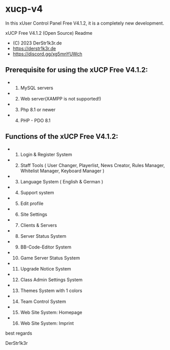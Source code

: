 # xucp-v4
In this xUser Control Panel Free V4.1.2, it is a completely new development.

xUCP Free V4.1.2 (Open Source) Readme
*  (C) 2023 DerStr1k3r.de
*  https://derstr1k3r.de
*  https://discord.gg/xg5mnYUWch

## Prerequisite for using the xUCP Free V4.1.2:
*  1. MySQL servers
*  2. Web server(XAMPP is not supported!)
*  3. Php 8.1 or newer
*  4. PHP - PDO 8.1

## Functions of the xUCP Free V4.1.2:
*  1. Login & Register System
*  2. Staff Tools ( User Changer, Playerlist, News Creator, Rules Manager, Whitelist Manager, Keyboard Manager )
*  3. Language System ( English & German )
*  4. Support system
*  5. Edit profile
*  6. Site Settings
*  7. Clients & Servers
*  8. Server Status System
*  9. BB-Code-Editor System
* 10. Game Server Status System
* 11. Upgrade Notice System
* 12. Class Admin Settings System
* 13. Themes System with 1 colors
* 14. Team Control System
* 15. Web Site System: Homepage
* 16. Web Site System: Imprint


best regards

DerStr1k3r